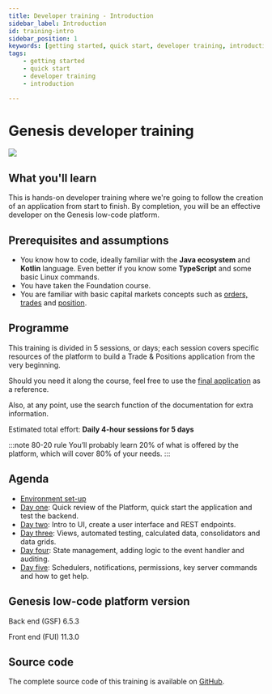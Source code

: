 ```yaml
---
title: Developer training - Introduction
sidebar_label: Introduction
id: training-intro
sidebar_position: 1
keywords: [getting started, quick start, developer training, introduction]
tags:
    - getting started
    - quick start
    - developer training
    - introduction

---
```

# Genesis developer training
![](/img/dev-training-book-cover.png)

## What you'll learn

This is hands-on developer training where we're going to follow the creation of an application from start to finish. By completion, you will be an effective developer on the Genesis low-code platform.

## Prerequisites and assumptions

- You know how to code, ideally familiar with the **Java ecosystem** and **Kotlin** language. Even better if you know some **TypeScript** and some basic Linux commands.
- You have taken the Foundation course.
- You are familiar with basic capital markets concepts such as [orders, trades](https://www.investopedia.com/terms/o/order.asp) and [position](https://www.investopedia.com/terms/p/position.asp).

## Programme

This training is divided in 5 sessions, or days; each session covers specific resources of the platform to build a Trade & Positions application from the very beginning.

Should you need it along the course, feel free to use the [final application](#source-code) as a reference.

Also, at any point, use the search function of the documentation for extra information.

Estimated total effort: <b>Daily 4-hour sessions for 5 days</b>

:::note 80-20 rule
You’ll probably learn 20% of what is offered ​by the platform​, which will cover 80% of your needs.
:::

## Agenda

- [Environment set-up](../../../getting-started/developer-training/environment-setup/)
- [Day one](../../../getting-started/developer-training/training-content-day1/): Quick review of the Platform​, quick start the application and test the backend​​.
- [Day two](../../../getting-started/developer-training/training-content-day2/): Intro to UI​, create a user interface​ and REST endpoints.
- [Day three](../../../getting-started/developer-training/training-content-day3/): Views​, automated testing​, calculated data, consolidators and data grids​.
- [Day four](../../../getting-started/developer-training/training-content-day4/): State management, adding logic to the event handler​ ​and auditing​.
- [Day five](../../../getting-started/developer-training/training-content-day5/): Schedulers, notifications, permissions​, key server commands​ and how to get help​.

## Genesis low-code platform version
Back end (GSF)  6.5.3

Front end (FUI) 11.3.0

## Source code
The complete source code of this training is available 
on [GitHub](https://github.com/genesiscommunitysuccess/devtraining-alpha).
